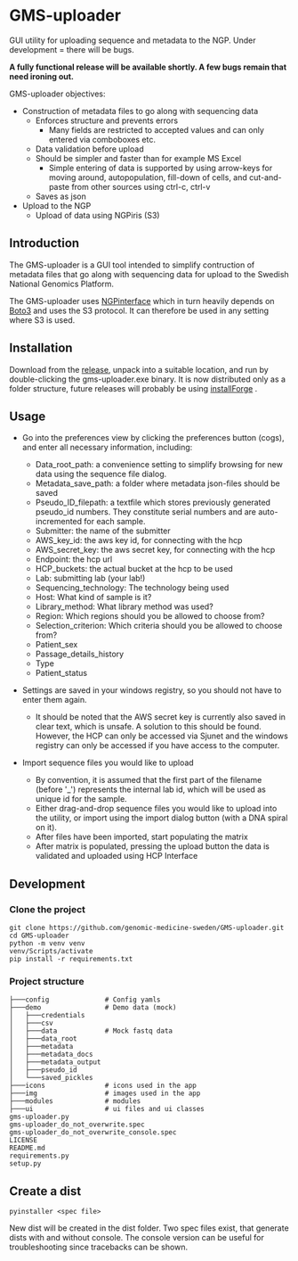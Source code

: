 # GMS-uploader
GUI utility for uploading sequence and metadata to the NGP. Under development = there will be bugs.


**A fully functional release will be available shortly. A few bugs remain that need ironing out.**

GMS-uploader objectives:
* Construction of metadata files to go along with sequencing data
  * Enforces structure and prevents errors
    * Many fields are restricted to accepted values and can only entered via comboboxes etc.
  * Data validation before upload
  * Should be simpler and faster than for example MS Excel
    * Simple entering of data is supported by using arrow-keys for moving around, autopopulation, fill-down of cells, and cut-and-paste from other sources using ctrl-c, ctrl-v 
  * Saves as json
* Upload to the NGP
  * Upload of data using NGPiris (S3)

## Introduction

The GMS-uploader is a GUI tool intended to simplify contruction of metadata files that go along with sequencing data for upload to the Swedish National Genomics Platform.

The GMS-uploader uses [NGPinterface](https://github.com/genomic-medicine-sweden/NGPIris) which in turn heavily depends on [Boto3](https://boto3.amazonaws.com/v1/documentation/api/latest/reference/services/s3.html) and uses the S3 protocol. It can therefore be used in any setting where S3 is used.   

## Installation

Download from the [release](https://github.com/genomic-medicine-sweden/GMS-uploader/releases), unpack into a suitable location, and run by double-clicking the gms-uploader.exe binary. It is now distributed only as a folder structure, future releases will probably be using [installForge](https://installforge.net/) .

## Usage

* Go into the preferences view by clicking the preferences button (cogs), and enter all necessary information, including:
  * Data_root_path: a convenience setting to simplify browsing for new data using the sequence file dialog.
  * Metadata_save_path: a folder where metadata json-files should be saved
  * Pseudo_ID_filepath: a textfile which stores previously generated pseudo_id numbers. They constitute serial numbers and are auto-incremented for each sample.
  * Submitter: the name of the submitter
  * AWS_key_id: the aws key id, for connecting with the hcp
  * AWS_secret_key: the aws secret key, for connecting with the hcp
  * Endpoint: the hcp url
  * HCP_buckets: the actual bucket at the hcp to be used
  * Lab: submitting lab (your lab!)
  * Sequencing_technology: The technology being used
  * Host: What kind of sample is it?
  * Library_method: What library method was used?
  * Region: Which regions should you be allowed to choose from?
  * Selection_criterion: Which criteria should you be allowed to choose from?
  * Patient_sex
  * Passage_details_history 
  * Type
  * Patient_status

* Settings are saved in your windows registry, so you should not have to enter them again.
  * It should be noted that the AWS secret key is currently also saved in clear text, which is unsafe. A solution to this should be found. However, the HCP can only be accessed via Sjunet and the windows registry can only be accessed if you have access to the computer.   

* Import sequence files you would like to upload
  * By convention, it is assumed that the first part of the filename (before '_') represents the internal lab id, which will be used as unique id for the sample.
  * Either drag-and-drop sequence files you would like to upload into the utility, or import using the import dialog button (with a DNA spiral on it).
  * After files have been imported, start populating the matrix
  * After matrix is populated, pressing the upload button the data is validated and uploaded using HCP Interface

## Development

### Clone the project

``` 
git clone https://github.com/genomic-medicine-sweden/GMS-uploader.git
cd GMS-uploader
python -m venv venv
venv/Scripts/activate
pip install -r requirements.txt
```

### Project structure
```
├───config              # Config yamls
├───demo                # Demo data (mock)
│   ├───credentials
│   ├───csv
│   ├───data            # Mock fastq data
│   ├───data_root
│   ├───metadata
│   ├───metadata_docs
│   ├───metadata_output
│   ├───pseudo_id
│   └───saved_pickles
├───icons               # icons used in the app 
├───img                 # images used in the app 
├───modules             # modules
├───ui                  # ui files and ui classes
gms-uploader.py
gms-uploader_do_not_overwrite.spec
gms-uploader_do_not_overwrite_console.spec
LICENSE
README.md
requirements.py
setup.py
```

## Create a dist

``` 
pyinstaller <spec file>
```

New dist will be created in the dist folder. Two spec files exist, that generate dists with and without console. The console version can be useful for troubleshooting since tracebacks can be shown.